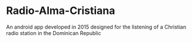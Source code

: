 # Radio-Alma-Cristiana
An android app developed in 2015 designed for the listening of a Christian radio station in the Dominican Republic
